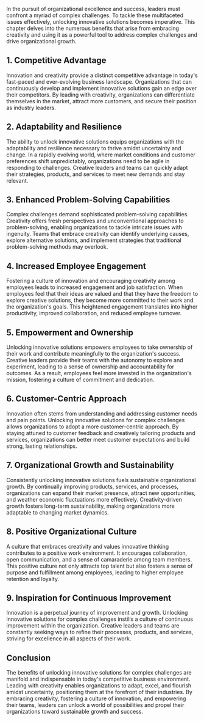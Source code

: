
In the pursuit of organizational excellence and success, leaders must confront a myriad of complex challenges. To tackle these multifaceted issues effectively, unlocking innovative solutions becomes imperative. This chapter delves into the numerous benefits that arise from embracing creativity and using it as a powerful tool to address complex challenges and drive organizational growth.

## 1\. **Competitive Advantage**

Innovation and creativity provide a distinct competitive advantage in today's fast-paced and ever-evolving business landscape. Organizations that can continuously develop and implement innovative solutions gain an edge over their competitors. By leading with creativity, organizations can differentiate themselves in the market, attract more customers, and secure their position as industry leaders.

## 2\. **Adaptability and Resilience**

The ability to unlock innovative solutions equips organizations with the adaptability and resilience necessary to thrive amidst uncertainty and change. In a rapidly evolving world, where market conditions and customer preferences shift unpredictably, organizations need to be agile in responding to challenges. Creative leaders and teams can quickly adapt their strategies, products, and services to meet new demands and stay relevant.

## 3\. **Enhanced Problem-Solving Capabilities**

Complex challenges demand sophisticated problem-solving capabilities. Creativity offers fresh perspectives and unconventional approaches to problem-solving, enabling organizations to tackle intricate issues with ingenuity. Teams that embrace creativity can identify underlying causes, explore alternative solutions, and implement strategies that traditional problem-solving methods may overlook.

## 4\. **Increased Employee Engagement**

Fostering a culture of innovation and encouraging creativity among employees leads to increased engagement and job satisfaction. When employees feel that their ideas are valued and that they have the freedom to explore creative solutions, they become more committed to their work and the organization's goals. This heightened engagement translates into higher productivity, improved collaboration, and reduced employee turnover.

## 5\. **Empowerment and Ownership**

Unlocking innovative solutions empowers employees to take ownership of their work and contribute meaningfully to the organization's success. Creative leaders provide their teams with the autonomy to explore and experiment, leading to a sense of ownership and accountability for outcomes. As a result, employees feel more invested in the organization's mission, fostering a culture of commitment and dedication.

## 6\. **Customer-Centric Approach**

Innovation often stems from understanding and addressing customer needs and pain points. Unlocking innovative solutions for complex challenges allows organizations to adopt a more customer-centric approach. By staying attuned to customer feedback and creatively tailoring products and services, organizations can better meet customer expectations and build strong, lasting relationships.

## 7\. **Organizational Growth and Sustainability**

Consistently unlocking innovative solutions fuels sustainable organizational growth. By continually improving products, services, and processes, organizations can expand their market presence, attract new opportunities, and weather economic fluctuations more effectively. Creativity-driven growth fosters long-term sustainability, making organizations more adaptable to changing market dynamics.

## 8\. **Positive Organizational Culture**

A culture that embraces creativity and values innovative thinking contributes to a positive work environment. It encourages collaboration, open communication, and a sense of camaraderie among team members. This positive culture not only attracts top talent but also fosters a sense of purpose and fulfillment among employees, leading to higher employee retention and loyalty.

## 9\. **Inspiration for Continuous Improvement**

Innovation is a perpetual journey of improvement and growth. Unlocking innovative solutions for complex challenges instills a culture of continuous improvement within the organization. Creative leaders and teams are constantly seeking ways to refine their processes, products, and services, striving for excellence in all aspects of their work.

## Conclusion

The benefits of unlocking innovative solutions for complex challenges are manifold and indispensable in today's competitive business environment. Leading with creativity enables organizations to adapt, excel, and flourish amidst uncertainty, positioning them at the forefront of their industries. By embracing creativity, fostering a culture of innovation, and empowering their teams, leaders can unlock a world of possibilities and propel their organizations toward sustainable growth and success.
